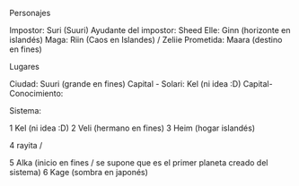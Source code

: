 Personajes

Impostor: Suri (Suuri)
Ayudante del impostor: Sheed
Elle: Ginn (horizonte en islandés)
Maga: Riin (Caos en Islandes) / Zeliie
Prometida: Maara (destino en fines)

Lugares

Ciudad: Suuri (grande en fines)
Capital - Solari: Kel (ni idea :D)
Capital-Conocimiento:

Sistema:

1 Kel (ni idea :D)
2 Veli (hermano en fines)
3 Heim (hogar islandés)

4 rayita /

5 Alka (inicio en fines / se supone que es el primer planeta creado del sistema)
6 Kage (sombra en japonés)

